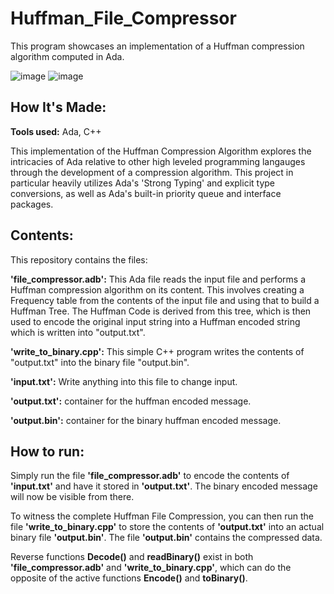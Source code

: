 # Huffman_File_Compressor
This program showcases an implementation of a Huffman compression algorithm computed in Ada.

![image](https://user-images.githubusercontent.com/105825537/236346037-37293dee-9139-45b5-8048-ac626e210c03.png)
![image](https://user-images.githubusercontent.com/105825537/236346136-df438852-4b26-4468-abff-963b8da6f4e3.png)

## How It's Made:

**Tools used:** Ada, C++

This implementation of the Huffman Compression Algorithm explores the intricacies of Ada relative to other high leveled programming langauges through the development of a compression algorithm. This project in particular heavily utilizes Ada's 'Strong Typing' and explicit type conversions, as well as Ada's built-in priority queue and interface packages.

## Contents:
This repository contains the files:

**'file_compressor.adb':** This Ada file reads the input file and performs a Huffman compression algorithm on its content. This involves creating a Frequency table from the contents of the input file and using that to build a Huffman Tree. The Huffman Code is derived from this tree, which is then used to encode the original input string into a Huffman encoded string which is written into "output.txt".

**'write_to_binary.cpp':** This simple C++ program writes the contents of "output.txt" into the binary file "output.bin".

**'input.txt':** Write anything into this file to change input.

**'output.txt':** container for the huffman encoded message.

**'output.bin':** container for the binary huffman encoded message.

## How to run:
Simply run the file **'file_compressor.adb'** to encode the contents of **'input.txt'** and have it stored in **'output.txt'**.
The binary encoded message will now be visible from there.

To witness the complete Huffman File Compression, you can then run the file **'write_to_binary.cpp'** to store the contents of **'output.txt'** into an actual binary file **'output.bin'**. The file **'output.bin'** contains the compressed data.

Reverse functions **Decode()** and **readBinary()** exist in both **'file_compressor.adb'** and **'write_to_binary.cpp'**, which can do the opposite of the active functions **Encode()** and **toBinary()**.

